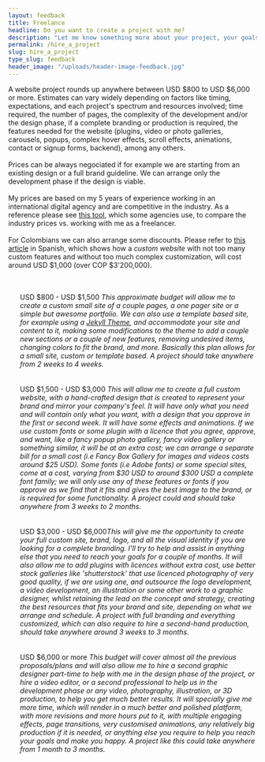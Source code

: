 ```yaml
---
layout: feedback
title: Freelance
headline: Do you want to create a project with me?
description: "Let me know something more about your project, your goals, and who you are. Please fill the form below to get in contact with me."
permalink: /hire_a_project
slug: hire_a_project
type_slug: feedback
header_image: "/uploads/header-image-feedback.jpg"
---
```


<span class="font-ultra-light">
	A website project rounds up anywhere between USD $800 to USD $6,000 or more. Estimates can vary widely depending on factors like timing, expectations, and each project's spectrum and resources involved; time required, the number of pages, the complexity of the development and/or the design phase, if a complete branding or production is required, the features needed for the website (plugins, video or photo galleries, carousels, popups, complex hover effects, scroll effects, animations, contact or signup forms, backend), among any others.<!--and other factors-->
	<br><br>Prices can be always negociated if for example we are starting from an existing design or a full brand guideline. We can arrange only the development phase if the design is viable.
	<br><br>My prices are based on my 5 years of experience working in an international digital agency and are competitive in the industry. As a reference please see <a class="text-aqua" href="https://designagency.io/" target="_blank">this tool</a>, which some agencies use, to compare the industry prices vs. working with me as a freelancer.
	<br><br>For Colombians we can also arrange some discounts. Please refer to <a class="text-aqua" href="https://www.ikkonos.com/ideate/cuanto-debe-cobrar-por-una-pagina-web-en-colombia-si-es-freelancer" target="_blank">this article</a> in Spanish, which shows how a <em class="font-ultra-light text-italic">custom website</em> with not too many custom features and without too much complex customization, will cost around USD $1,000 (over COP $3'200,000).
</span>

<ul class="text-left" style="font-size:14px; list-style-type:none;">
	<br>
	<br>
	<li><span class="d-block text-center text-md-left mb-1">USD $800 - USD $1,500</span><i class="font-ultra-light text-italic"> This approximate budget will allow me to create a custom small site of a couple pages, a one pager site or a simple but awesome portfolio. We can also use a template based site, for example using a <a class="text-aqua" href="https://jekyllthemes.io/free" target="_blank">Jekyll Theme</a>, and accommodate your site and content to it, making some modifications to the theme to add a couple new sections or a couple of new features, removing undesired items, changing colors to fit the brand, and more. Basically this plan allows for a small site, custom or template based. A project should take anywhere from 2 weeks to 4 weeks.</i></li>
	<br>
	<br>
	<li><span class="d-block text-center text-md-left mb-1">USD $1,500 - USD $3,000</span><i class="font-ultra-light text-italic"> This will allow me to create a full custom website, with a hand-crafted design that is created to represent your brand and mirror your company's feel. It will have only what you need and will contain only what you want, with a design that you approve in the first or second week. It will have some effects and animations. If we use custom fonts or some plugin with a licence that you agree, approve, and want, like a fancy popup photo gallery, fancy video gallery or something similar, it will be at an extra cost; we can arrange a separate bill for a small cost (i.e Fancy Box Gallery for images and videos costs around $25 USD). Some fonts (i.e Adobe fonts) or some special sites, come at a cost, varying from $30 USD to around $300 USD a complete font family; we will only use any of these features or fonts if you approve as we find that it fits and gives the best image to the brand, or is required for some functionality. A project could and should take anywhere from 3 weeks to 2 months.</i></li>
	<br>
	<br>
	<li><span class="d-block text-center text-md-left mb-1">USD $3,000 - USD $6,000</span><i class="font-ultra-light text-italic">This will give me the opportunity to create your full custom site, brand, logo, and all the visual identity if you are looking for a complete branding. I'll try to help and assist in anything else that you need to reach your goals for a couple of months. It will also allow me to add plugins with licences without extra cost, use better stock galleries like 'shutterstock' that use licenced photography of very good quality, if we are using one, and outsource the logo development, a video development, an illustration or some other work to a graphic designer, whilst retaining the lead on the concept and strategy, creating the best resources that fits your brand and site, depending on what we arrange and schedule. A project with full branding and everything customized, which can also require to hire a second-hand production, should take anywhere around 3 weeks to 3 months.</i></li><!--and a site that fits your brand and taste.-->
	<br>
	<br>
	<li><span class="d-block text-center text-md-left mb-1">USD $6,000 or more</span><i class="font-ultra-light text-italic"> This budget will cover almost all the previous proposals/plans and will also allow me to hire a second graphic designer part-time to help with me in the design phase of the project, or hire a video editor, or a second professional to help us in the development phase or any video, photography, illustration, or 3D production, to help you get much better results. It will specially give me more time, which will render in a much better and polished platform, with more revisions and more hours put to it, with multiple engaging effects, page transitions, very customised animations, any relatively big production if it is needed, or anything else you require to help you reach your goals and make you happy. A project like this could take anywhere from 1 month to 3 months.</i></li>
</ul>